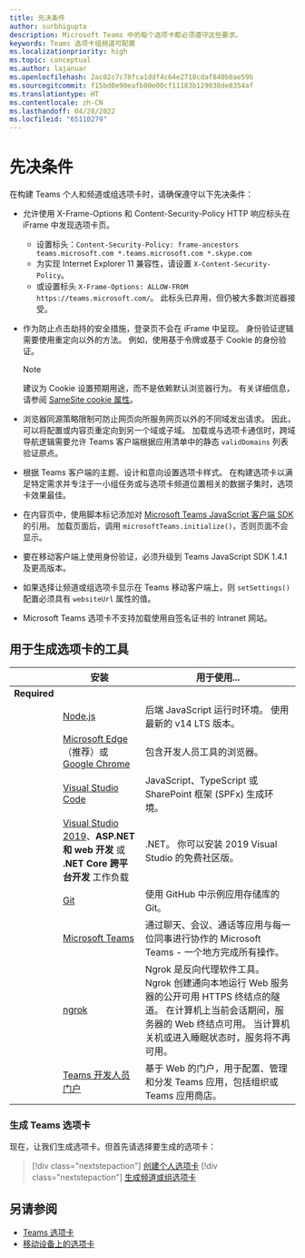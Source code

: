 ```yaml
---
title: 先决条件
author: surbhigupta
description: Microsoft Teams 中的每个选项卡都必须遵守这些要求。
keywords: Teams 选项卡组频道可配置
ms.localizationpriority: high
ms.topic: conceptual
ms.author: lajanuar
ms.openlocfilehash: 2ac02c7c78fca1ddf4c64e2718cdaf840b0ae59b
ms.sourcegitcommit: f15bd0e90eafb00e00cf11183b129038de8354af
ms.translationtype: HT
ms.contentlocale: zh-CN
ms.lasthandoff: 04/28/2022
ms.locfileid: "65110279"
---
```

# <a name="prerequisites"></a>先决条件

在构建 Teams 个人和频道或组选项卡时，请确保遵守以下先决条件：

* 允许使用 X-Frame-Options 和 Content-Security-Policy HTTP 响应标头在 iFrame 中发现选项卡页。
  * 设置标头：`Content-Security-Policy: frame-ancestors teams.microsoft.com *.teams.microsoft.com *.skype.com`
  * 为实现 Internet Explorer 11 兼容性，请设置 `X-Content-Security-Policy`。
  * 或设置标头 `X-Frame-Options: ALLOW-FROM https://teams.microsoft.com/`。 此标头已弃用，但仍被大多数浏览器接受。

* 作为防止点击劫持的安全措施，登录页不会在 iFrame 中呈现。 身份验证逻辑需要使用重定向以外的方法。 例如，使用基于令牌或基于 Cookie 的身份验证。

    > [!NOTE]
    > 建议为 Cookie 设置预期用途，而不是依赖默认浏览器行为。 有关详细信息，请参阅 [SameSite cookie 属性](../../resources/samesite-cookie-update.md)。

* 浏览器同源策略限制可防止网页向所服务网页以外的不同域发出请求。 因此，可以将配置或内容页重定向到另一个域或子域。 加载或与选项卡通信时，跨域导航逻辑需要允许 Teams 客户端根据应用清单中的静态 `validDomains` 列表验证原点。

* 根据 Teams 客户端的主题、设计和意向设置选项卡样式。 在构建选项卡以满足特定需求并专注于一小组任务或与选项卡频道位置相关的数据子集时，选项卡效果最佳。

* 在内容页中，使用脚本标记添加对 [Microsoft Teams JavaScript 客户端 SDK](/javascript/api/overview/msteams-client) 的引用。 加载页面后，调用 `microsoftTeams.initialize()`，否则页面不会显示。

* 要在移动客户端上使用身份验证，必须升级到 Teams JavaScript SDK 1.4.1 及更高版本。

* 如果选择让频道或组选项卡显示在 Teams 移动客户端上，则 `setSettings()` 配置必须具有 `websiteUrl` 属性的值。

* Microsoft Teams 选项卡不支持加载使用自签名证书的 Intranet 网站。

## <a name="tools-to-build-tabs"></a>用于生成选项卡的工具

| &nbsp; | 安装 | 用于使用... |
| --- | --- | --- |
| **Required** | &nbsp; | &nbsp; |
| &nbsp; | [Node.js](https://nodejs.org/en/download/) | 后端 JavaScript 运行时环境。 使用最新的 v14 LTS 版本。|
| &nbsp; | [Microsoft Edge](https://www.microsoft.com/edge)（推荐）或 [Google Chrome](https://www.google.com/chrome/) | 包含开发人员工具的浏览器。 |
| &nbsp; | [Visual Studio Code](https://code.visualstudio.com/download) | JavaScript、TypeScript 或 SharePoint 框架 (SPFx) 生成环境。 |
| &nbsp; | [Visual Studio 2019](https://visualstudio.com/download)、**ASP.NET 和 web 开发** 或 **.NET Core 跨平台开发** 工作负载 | .NET。 你可以安装 2019 Visual Studio 的免费社区版。 |
| &nbsp; | [Git](https://git-scm.com/downloads) | 使用 GitHub 中示例应用存储库的 Git。 |
| &nbsp; | [Microsoft Teams](https://www.microsoft.com/en-us/microsoft-teams/download-app) | 通过聊天、会议、通话等应用与每一位同事进行协作的 Microsoft Teams - 一个地方完成所有操作。 |
| &nbsp; | [ngrok](https://ngrok.com/download) | Ngrok 是反向代理软件工具。 Ngrok 创建通向本地运行 Web 服务器的公开可用 HTTPS 终结点的隧道。 在计算机上当前会话期间，服务器的 Web 终结点可用。 当计算机关机或进入睡眠状态时，服务将不再可用。 |
| &nbsp; | [Teams 开发人员门户](https://dev.teams.microsoft.com/) | 基于 Web 的门户，用于配置、管理和分发 Teams 应用，包括组织或 Teams 应用商店。 |

### <a name="build-your-teams-tab"></a>生成 Teams 选项卡

现在，让我们生成选项卡。但首先请选择要生成的选项卡：

> [!div class="nextstepaction"]
> [创建个人选项卡](~/tabs/how-to/create-personal-tab.md)
> [!div class="nextstepaction"]
> [生成频道或组选项卡](~/tabs/how-to/create-channel-group-tab.md)

## <a name="see-also"></a>另请参阅

* [Teams 选项卡](~/tabs/what-are-tabs.md)
* [移动设备上的选项卡](~/tabs/design/tabs-mobile.md)